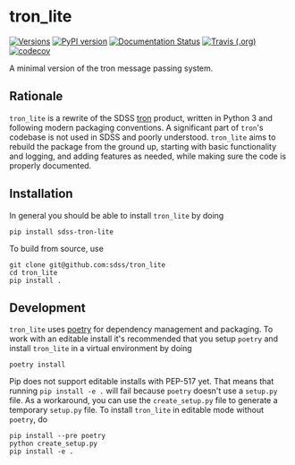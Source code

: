 # tron_lite

[![Versions](https://img.shields.io/badge/python->3.7-blue)](https://docs.python.org/3/)
[![PyPI version](https://badge.fury.io/py/sdss-tron-lite.svg)](https://badge.fury.io/py/sdss-tron-lite)
[![Documentation Status](https://readthedocs.org/projects/sdss-tron-lite/badge/?version=latest)](https://sdss-tron-lite.readthedocs.io/en/latest/?badge=latest)
[![Travis (.org)](https://img.shields.io/travis/sdss/tron_lite)](https://travis-ci.org/sdss/tron_lite)
[![codecov](https://codecov.io/gh/sdss/tron_lite/branch/master/graph/badge.svg)](https://codecov.io/gh/sdss/tron_lite)

A minimal version of the tron message passing system.

## Rationale

`tron_lite` is a rewrite of the SDSS [tron](https://github.com/sdss/tron) product, written in Python 3 and following modern packaging conventions. A significant part of `tron`'s codebase is not used in SDSS and poorly understood. `tron_lite` aims to rebuild the package from the ground up, starting with basic functionality and logging, and adding features as needed, while making sure the code is properly documented.

## Installation

In general you should be able to install ``tron_lite`` by doing

```console
pip install sdss-tron-lite
```

To build from source, use

```console
git clone git@github.com:sdss/tron_lite
cd tron_lite
pip install .
```

## Development

`tron_lite` uses [poetry](http://poetry.eustace.io/) for dependency management and packaging. To work with an editable install it's recommended that you setup `poetry` and install `tron_lite` in a virtual environment by doing

```console
poetry install
```

Pip does not support editable installs with PEP-517 yet. That means that running `pip install -e .` will fail because `poetry` doesn't use a `setup.py` file. As a workaround, you can use the `create_setup.py` file to generate a temporary `setup.py` file. To install `tron_lite` in editable mode without `poetry`, do

```console
pip install --pre poetry
python create_setup.py
pip install -e .
```
